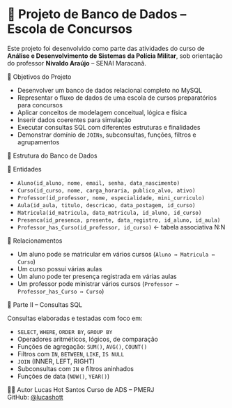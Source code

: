 # 🏫 Projeto de Banco de Dados – Escola de Concursos

Este projeto foi desenvolvido como parte das atividades do curso de **Análise e Desenvolvimento de Sistemas da Polícia Militar**, sob orientação do professor **Nivaldo Araújo** – SENAI Maracanã.

🎯 Objetivos do Projeto
- Desenvolver um banco de dados relacional completo no MySQL
- Representar o fluxo de dados de uma escola de cursos preparatórios para concursos
- Aplicar conceitos de modelagem conceitual, lógica e física
- Inserir dados coerentes para simulação
- Executar consultas SQL com diferentes estruturas e finalidades
- Demonstrar domínio de `JOINs`, subconsultas, funções, filtros e agrupamentos

🧱 Estrutura do Banco de Dados

📌 Entidades

- `Aluno(id_aluno, nome, email, senha, data_nascimento)`
- `Curso(id_curso, nome, carga_horaria, publico_alvo, ativo)`
- `Professor(id_professor, nome, especialidade, mini_curriculo)`
- `Aula(id_aula, titulo, descricao, data_postagem, id_curso)`
- `Matricula(id_matricula, data_matricula, id_aluno, id_curso)`
- `Presenca(id_presenca, presente, data_registro, id_aluno, id_aula)`
- `Professor_has_Curso(id_professor, id_curso)` ← tabela associativa N:N

🔗 Relacionamentos

- Um aluno pode se matricular em vários cursos (`Aluno ↔ Matricula ↔ Curso`)
- Um curso possui várias aulas
- Um aluno pode ter presença registrada em várias aulas
- Um professor pode ministrar vários cursos (`Professor ↔ Professor_has_Curso ↔ Curso`)

🧪 Parte II – Consultas SQL

Consultas elaboradas e testadas com foco em:

- `SELECT`, `WHERE`, `ORDER BY`, `GROUP BY`
- Operadores aritméticos, lógicos, de comparação
- Funções de agregação: `SUM()`, `AVG()`, `COUNT()`
- Filtros com `IN`, `BETWEEN`, `LIKE`, `IS NULL`
- `JOIN` (INNER, LEFT, RIGHT)
- Subconsultas com `IN` e filtros aninhados
- Funções de data (`NOW()`, `YEAR()`)

👨‍💻 Autor
Lucas Hot Santos
Curso de ADS – PMERJ  
GitHub: [@lucashott](https://github.com/lucashott)

